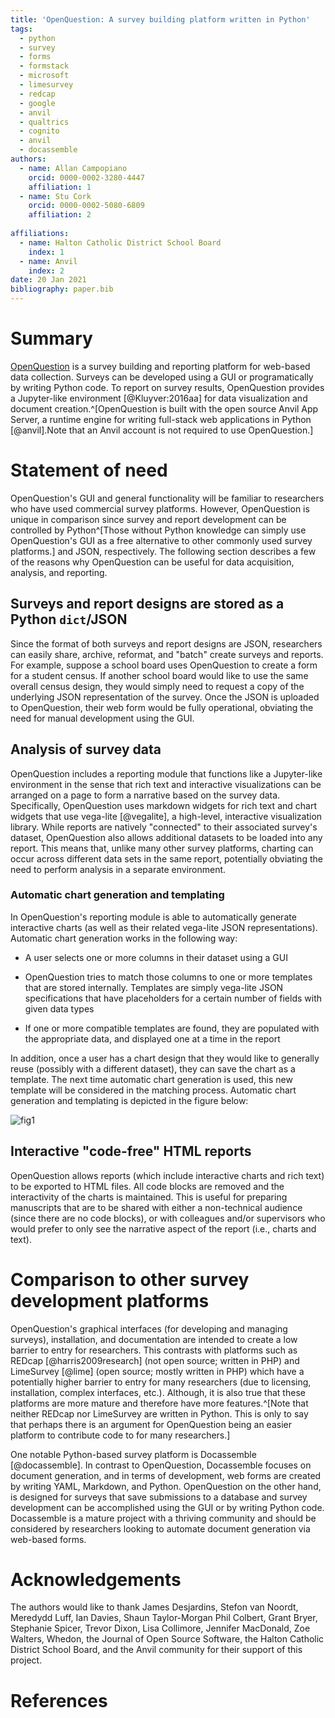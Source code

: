 ```yaml
---
title: 'OpenQuestion: A survey building platform written in Python'
tags:
  - python
  - survey
  - forms
  - formstack
  - microsoft
  - limesurvey
  - redcap
  - google
  - anvil
  - qualtrics
  - cognito
  - anvil
  - docassemble
authors:
  - name: Allan Campopiano
    orcid: 0000-0002-3280-4447
    affiliation: 1
  - name: Stu Cork
    orcid: 0000-0002-5080-6809
    affiliation: 2
    
affiliations:
  - name: Halton Catholic District School Board
    index: 1
  - name: Anvil
    index: 2
date: 20 Jan 2021
bibliography: paper.bib
---
```


# Summary
[OpenQuestion](https://alcampopiano.github.io/OpenQuestion/) is a survey 
building and reporting platform for web-based data collection. Surveys 
can be developed using a GUI or programatically by writing Python code. To report on
survey results, OpenQuestion provides a Jupyter-like environment [@Kluyver:2016aa] 
for data visualization and document creation.^[OpenQuestion is built with the open 
source Anvil App Server, a runtime engine for writing full-stack web applications 
in Python [@anvil].Note that an Anvil account is not required to use OpenQuestion.]

# Statement of need
OpenQuestion's GUI and general functionality will be familiar to researchers who have used 
commercial survey platforms. However, OpenQuestion is unique in comparison since 
survey and report development can be controlled by Python^[Those without Python 
knowledge can simply use OpenQuestion's GUI as a
free alternative to other commonly used survey platforms.] and JSON, respectively.
The following section describes a few of the reasons why OpenQuestion can be useful for
data acquisition, analysis, and reporting.

## Surveys and report designs are stored as a Python `dict`/JSON
Since the format of both surveys and report designs are JSON, researchers can easily share,
archive, reformat, and "batch" create surveys and reports. For example, suppose a school board
uses OpenQuestion to create a form for a student census. If another school board would like to
use the same overall census design, they would simply need to request a copy of the underlying JSON
representation of the survey. Once the JSON is uploaded to OpenQuestion,
their web form would be fully operational, obviating the need for manual development using the GUI. 

## Analysis of survey data
OpenQuestion includes a reporting module that functions like a Jupyter-like environment in the sense that
rich text and interactive visualizations can be arranged on a page to form a narrative based on the survey data.
Specifically, OpenQuestion uses markdown widgets for rich text and chart widgets that use vega-lite
[@vegalite], a high-level, interactive visualization library. While reports are natively "connected" to their
associated survey's dataset, OpenQuestion also allows additional datasets to be loaded into any report. This
means that, unlike many other survey platforms, charting can occur across different 
data sets in the same report, potentially obviating the need to perform analysis in a separate environment.

### Automatic chart generation and templating
In OpenQuestion's reporting module is able to automatically generate interactive charts 
(as well as their related vega-lite JSON representations). Automatic chart generation 
works in the following way:

- A user selects one or more columns in their dataset using a GUI

- OpenQuestion tries to match those 
columns to one or more templates that are stored internally. 
Templates are simply vega-lite JSON specifications that have 
placeholders for a certain number of fields with given data 
types

- If one or more compatible templates are found, they are populated with the appropriate data,
and displayed one at a time in the report

In addition, once a user has a chart design that they would like to generally reuse 
(possibly with a different dataset), they can save the chart as a template. The next time
automatic chart generation is used, this new template will be considered in the matching process.
Automatic chart generation and templating is depicted in the figure below:

![fig1](https://alcampopiano.github.io/OpenQuestion/img/auto_chart_fig.png)

## Interactive "code-free" HTML reports
OpenQuestion allows reports (which include interactive charts and rich text) to be exported
to HTML files. All code blocks are removed and the interactivity of the charts is maintained. This is useful
for preparing manuscripts that are to be shared with either a non-technical audience 
(since there are no code blocks), or with colleagues and/or supervisors who would prefer to only see
the narrative aspect of the report (i.e., charts and text).

# Comparison to other survey development platforms
OpenQuestion's graphical interfaces (for developing and managing surveys), installation,
and documentation are intended to create a low barrier to entry for researchers. This 
contrasts with platforms such as REDcap [@harris2009research] (not open source; written in PHP) and 
LimeSurvey [@lime] (open source; mostly written in PHP) which have a potentially higher 
barrier to entry for many researchers (due to licensing, installation, complex interfaces, etc.). 
Although, it is also true that these platforms
are more mature and therefore have more features.^[Note that neither REDcap nor 
LimeSurvey are written in Python. This is only to say that 
perhaps there is an argument for OpenQuestion being an easier platform to contribute code to
for many researchers.]

One notable Python-based survey platform is Docassemble [@docassemble]. In contrast
to OpenQuestion, Docassemble focuses on document generation, and in terms of development, web forms are 
created by writing YAML, Markdown, and Python. OpenQuestion on the other hand, is designed for surveys 
that save submissions to a database and survey development can be accomplished using the 
GUI or by writing Python code. Docassemble is a mature project with a thriving
community and should be considered by researchers looking to automate document generation via web-based forms.

# Acknowledgements
The authors would like to thank 
James Desjardins, 
Stefon van Noordt, 
Meredydd Luff,
Ian Davies,
Shaun Taylor-Morgan
Phil Colbert,
Grant Bryer,
Stephanie Spicer,
Trevor Dixon,
Lisa Collimore, 
Jennifer MacDonald,
Zoe Walters,
Whedon,
the Journal of Open Source Software, 
the Halton Catholic District School Board, 
and the Anvil community
for their support of this project.

# References